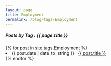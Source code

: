 ```yaml
---
layout: page
title: Employment
permalink: /blog/tags/Employment
---
```

 
<h5> Posts by Tag : {{ page.title }} </h5>

<div class="card">
{% for post in site.tags.Employment %}
 <li class="category-posts"><span>{{ post.date | date_to_string }}</span> &nbsp; <a href="{{ post.url }}">{{ post.title }}</a></li>
{% endfor %}
</div>
